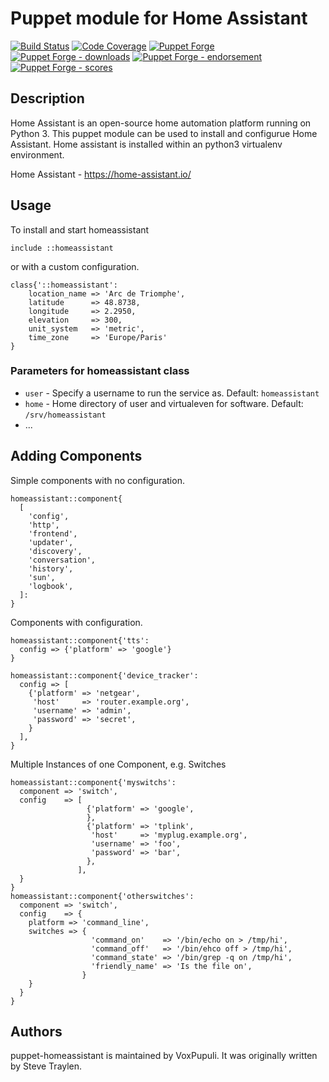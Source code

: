 # Puppet module for Home Assistant

[![Build Status](https://travis-ci.org/voxpupuli/puppet-homeassistant.png?branch=master)](https://travis-ci.org/voxpupuli/puppet-homeassistant)
[![Code Coverage](https://coveralls.io/repos/github/voxpupuli/puppet-homeassistant/badge.svg?branch=master)](https://coveralls.io/github/voxpupuli/puppet-homeassistant)
[![Puppet Forge](https://img.shields.io/puppetforge/v/puppet/homeassistant.svg)](https://forge.puppetlabs.com/puppet/homeassistant)
[![Puppet Forge - downloads](https://img.shields.io/puppetforge/dt/puppet/homeassistant.svg)](https://forge.puppetlabs.com/puppet/homeassistant)
[![Puppet Forge - endorsement](https://img.shields.io/puppetforge/e/puppet/homeassistant.svg)](https://forge.puppetlabs.com/puppet/homeassistant)
[![Puppet Forge - scores](https://img.shields.io/puppetforge/f/puppet/homeassistant.svg)](https://forge.puppetlabs.com/puppet/homeassistant)

## Description
Home Assistant is an open-source home automation platform running on Python 3. This
puppet module can be used to install and configurue Home Assistant.
Home assistant is installed within an python3 virtualenv environment.

Home Assistant - https://home-assistant.io/

## Usage
To install and start homeassistant

```puppet
include ::homeassistant
```

or with a custom configuration.

```puppet
class{'::homeassistant':
    location_name => 'Arc de Triomphe',
    latitude      => 48.8738,
    longitude     => 2.2950,
    elevation     => 300,
    unit_system   => 'metric',
    time_zone     => 'Europe/Paris'
}

```

### Parameters for homeassistant class
* `user` - Specify a username to run the service as. Default: `homeassistant`
* `home` - Home directory of user and virtualeven for software. Default: `/srv/homeassistant`
* ...

## Adding Components
Simple components with no configuration.

```puppet
homeassistant::component{
  [
    'config',
    'http',
    'frontend',
    'updater',
    'discovery',
    'conversation',
    'history',
    'sun',
    'logbook',
  ]:
}
```

Components with configuration.

```puppet
homeassistant::component{'tts':
  config => {'platform' => 'google'}
}

homeassistant::component{'device_tracker':
  config => [
    {'platform' => 'netgear',
     'host'     => 'router.example.org',
     'username' => 'admin',
     'password' => 'secret',
    }
  ],
}
```

Multiple Instances of one Component, e.g. Switches

```puppet
homeassistant::component{'myswitchs':
  component => 'switch',
  config    => [
                 {'platform' => 'google',
                 },
                 {'platform' => 'tplink',
                  'host'     => 'myplug.example.org',
                  'username' => 'foo',
                  'password' => 'bar',
                 },
               ],
  }
}
homeassistant::component{'otherswitches':
  component => 'switch',
  config    => {
    platform => 'command_line',
    switches => {
                  'command_on'    => '/bin/echo on > /tmp/hi',
                  'command_off'   => '/bin/ehco off > /tmp/hi',
                  'command_state' => '/bin/grep -q on /tmp/hi',
                  'friendly_name' => 'Is the file on',
                }
    }
  }
}
```

## Authors
puppet-homeassistant is maintained by VoxPupuli. It was
originally written by Steve Traylen.


